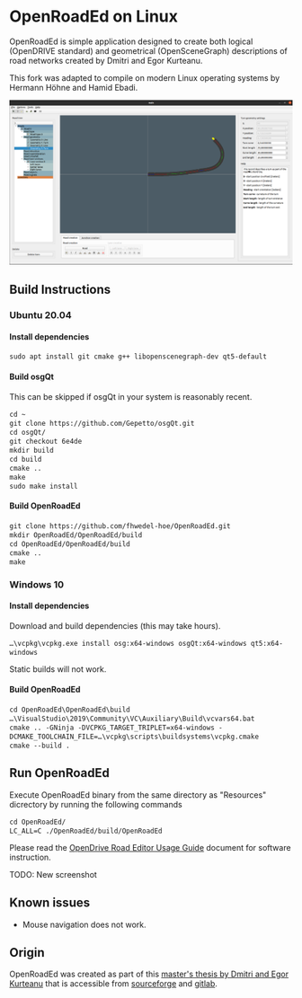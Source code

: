 # OpenRoadEd on Linux

OpenRoadEd is simple application designed to create both logical (OpenDRIVE standard) and geometrical (OpenSceneGraph) descriptions of road networks created by Dmitri and Egor Kurteanu. 

This fork was adapted to compile on modern Linux operating systems by Hermann Höhne and Hamid Ebadi.

![OpenRoadEdLinux](Screenshots/OpenRoadEdLinux.png)

## Build Instructions 

### Ubuntu 20.04

#### Install dependencies

```
sudo apt install git cmake g++ libopenscenegraph-dev qt5-default
```

#### Build osgQt

This can be skipped if osgQt in your system is reasonably recent.

```
cd ~
git clone https://github.com/Gepetto/osgQt.git
cd osgQt/
git checkout 6e4de
mkdir build
cd build
cmake ..
make
sudo make install
```

#### Build OpenRoadEd

```
git clone https://github.com/fhwedel-hoe/OpenRoadEd.git
mkdir OpenRoadEd/OpenRoadEd/build
cd OpenRoadEd/OpenRoadEd/build
cmake ..
make
```

### Windows 10

#### Install dependencies

Download and build dependencies (this may take hours).

    …\vcpkg\vcpkg.exe install osg:x64-windows osgQt:x64-windows qt5:x64-windows
    
Static builds will not work.

#### Build OpenRoadEd

    cd OpenRoadEd\OpenRoadEd\build
    …\VisualStudio\2019\Community\VC\Auxiliary\Build\vcvars64.bat
    cmake .. -GNinja -DVCPKG_TARGET_TRIPLET=x64-windows -DCMAKE_TOOLCHAIN_FILE=…\vcpkg\scripts\buildsystems\vcpkg.cmake
    cmake --build .

## Run OpenRoadEd

Execute OpenRoadEd binary from the same directory as "Resources" dicrectory by running the following commands

```
cd OpenRoadEd/
LC_ALL=C ./OpenRoadEd/build/OpenRoadEd
```

Please read the [OpenDrive Road Editor Usage Guide](Help/OpenRoadEdHelp.pdf) document for software instruction.

TODO: New screenshot

## Known issues

- Mouse navigation does not work.

## Origin

OpenRoadEd was created as part of this [master's thesis by Dmitri and Egor Kurteanu](http://hdl.handle.net/2077/23047) that is accessible from [sourceforge](https://sourceforge.net/projects/openroaded/) and [gitlab](https://gitlab.com/OpenRoadEd/OpenRoadEd).

